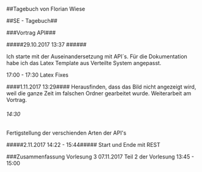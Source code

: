 
##Tagebuch von Florian Wiese

##SE - Tagebuch##

###Vortrag API###
 
#####29.10.2017 13:37 ######

Ich starte mit der Auseinandersetzung mit API´s. Für die Dokumentation habe ich das Latex Template aus Verteilte System angepasst. 

17:00 - 17:30 Latex Fixes

####1.11.2017 13:29####
Herausfinden, dass das Bild nicht angezeigt wird, weil die ganze Zeit im falschen Ordner gearbeitet wurde. 
Weiterarbeit am Vortrag. 

###### 14:30 ######

Fertigstellung der verschienden Arten der API's 


#####2.11.2017 14:22 - 15:44#####
Start und Ende  mit REST  

###Zusammenfassung Vorlesung 3
07.11.2017 Teil 2 der Vorlesung 13:45 - 15:00